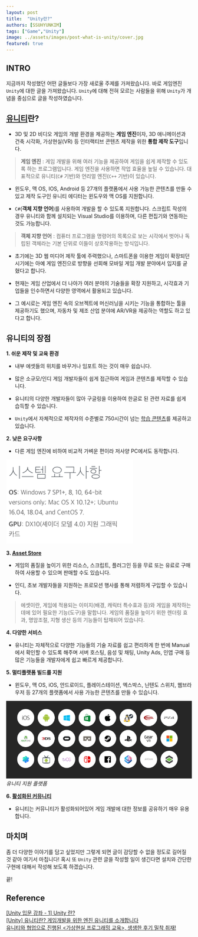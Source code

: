 ```yaml
---
layout: post
title:  "Unity란?"
authors: [SSUHYUNKIM]
tags: ["Game","Unity"]
image: ../assets/images/post-what-is-unity/cover.jpg
featured: true
---
```


## INTRO

지금까지 작성했던 어떤 글들보다 가장 새로울 주제를 가져왔습니다.
바로 게임엔진 `Unity`에 대한 글을 가져왔습니다.
`Unity`에 대해 전혀 모르는 사람들을 위해 `Unity`가 개념을 중심으로 글을 작성하였습니다.

## [유니티](https://unity.com)란?

- 3D 및 2D 비디오 게임의 개발 환경을 제공하는 **게임 엔진**이자, 3D 애니메이션과 건축 시각화, 가상현실(VR) 등 인터랙티브 콘텐츠 제작을 위한 **통합 제작 도구**입니다.

>  **게임 엔진** :  게임 개발을 위해 여러 기능을 제공하여 게임을 쉽게 제작할 수 있도록 하는 프로그램입니다. 게임 엔진을 사용하면 작업 효율을 높일 수 있습니다. 대표적으로 유니티(`C#` 기반)와 언리얼 엔진(`C++` 기반)이 있습니다.
 
- 윈도우, 맥 OS, IOS, Android 등 27개의 플랫폼에서 사용 가능한 콘텐츠를 만들 수 있고 제작 도구인 유니티 에디터는 윈도우와 맥 OS를 지원합니다.
 
- `C#`(**객체 지향 언어**)를 사용하여 개발을 할 수 있도록 지원합니다. 스크립트 작성의 경우 유니티와 함께 설치되는 Visual Studio를 이용하며, 다른 편집기와 연동하는 것도 가능합니다.
 
> **객체 지향 언어** : 컴퓨터 프로그램을 명령어의 목록으로 보는 시각에서 벗어나 독립된 객체라는 기본 단위로 이들이 상호작용하는 방식입니다. 

- 초기에는 3D 웹 미디어 제작 툴에 주력했으나, 스마트폰을 이용한 게임이 확장되던 시기에는 아예 게임 엔진으로 방향을 선회해 모바일 게임 개발 분야에서 입지를 굳혔다고 합니다. 

- 현재는 게임 산업에서 더 나아가 여러 분야의 기술들을 확장 지원하고, 시각효과 기업들을 인수하면서 다양한 영역에서 활용되고 있습니다.

- 그 예시로는 게임 엔진 속의 오브젝트에 머신러닝을 시키는 기능을 통합하는 툴을 제공하기도 했으며, 자동차 및 제조 산업 분야에 AR/VR을 제공하는 역할도 하고 있다고 합니다.

## 유니티의 장점

**1. 쉬운 제작 및 교육 환경**

- 내부 에셋들의 위치를 바꾸거나 임포트 하는 것이 매우 쉽습니다.

- 많은 소규모/인디 게임 개발자들이 쉽게 접근하여 게임과 콘텐츠를 제작할 수 있습니다.

- 유니티의 다양한 개발자들이 많아 구글링을 이용하여 한글로 된 관련 자료를 쉽게 습득할 수 있습니다.

- `Unity`에서 자체적으로 제작자의 수준별로 750시간이 넘는 [학습 콘텐츠](https://learn.unity.com/)를 제공하고 있습니다.

**2. 낮은 요구사항**

- 다른 게임 엔진에 비하여 비교적 가벼운 편이라 저사양 PC에서도 동작합니다.

![image01](../assets/images/post-what-is-unity/image1.png)

**3. [Asset Store](https://assetstore.unity.com/)**

- 게임의 품질을 높이기 위한 리소스, 스크립트, 플러그인 등을 무료 또는 유료로 구매하여 사용할 수 있으며 판매할 수도 있습니다.

- 인디, 초보 개발자들을 지원하는 프로모션 행사를 통해 저렴하게 구입할 수 있습니다.

> 에셋이란, 게임에 적용되는 이미지(배경, 캐릭터 특수효과 등)와 게임을 제작하는 데에 있어 필요한 기능(도구)을 말합니다. 게임의 품질을 높이기 위한 렌더링 효과, 명암조절, 지형 생산 등의 기능들이 탑재되어 있습니다.

**4. 다양한 서비스**

- 유니티는 자체적으로 다양한 기능들의 기술 자료를 쉽고 편리하게 한 번에 Manual에서 확인할 수 있도록 해주며 서버 호스팅, 음성 및 채팅, Unity Ads, 인앱 구매 등 많은 기능들을 개발자에게 쉽고 빠르게 제공합니다.

**5. 멀티플랫폼 빌드를 지원**

- 윈도우, 맥 OS, iOS, 안드로이드, 플레이스테이션, 엑스박스, 닌텐도 스위치, 웹브라우저 등 27개의 플랫폼에서 사용 가능한 콘텐츠를 만들 수 있습니다.

![image02](../assets/images/post-what-is-unity/image2.png)
*유니티 지원 플랫폼*

**6. [활성화된 커뮤니티](https://unity.com/kr/community)**

- 유니티는 커뮤니티가 활성화되어있어 게임 개발에 대한 정보를 공유하기 매우 유용합니다. 

## 마치며
좀 더 다양한 이야기를 담고 싶었지만 그렇게 되면 글이 감당할 수 없을 정도로 길어질 것 같아 여기서 마칩니다!
혹시 또 `Unity` 관련 글을 작성할 일이 생긴다면 설치와 간단한 구현에 대해서 작성해 보도록 하겠습니다.

끝!

## Reference

[[Unity 입문 강좌 - 1] Unity 란?](https://ctkim.tistory.com/195)  
[[Unity] 유니티란? 게임개발을 위한 엔진 유니티를 소개합니다](https://blcan.tistory.com/8)  
[유니티와 협업으로 진행된 <가상현실 프로그래밍 교육>, 생생한 후기 밀착 취재!](https://liberaledu.snu.ac.kr/board/blog/view/862)
